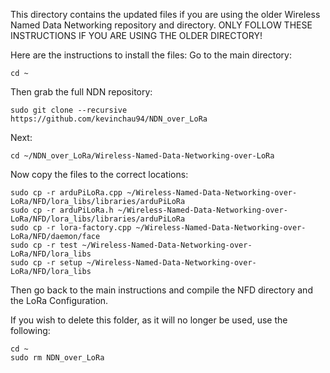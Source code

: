 This directory contains the updated files if you are using the older Wireless Named Data Networking repository and directory. 
ONLY FOLLOW THESE INSTRUCTIONS IF YOU ARE USING THE OLDER DIRECTORY!

Here are the instructions to install the files:
Go to the main directory:
```
cd ~
```

Then grab the full NDN repository:
```
sudo git clone --recursive https://github.com/kevinchau94/NDN_over_LoRa
```

Next:
```
cd ~/NDN_over_LoRa/Wireless-Named-Data-Networking-over-LoRa
```

Now copy the files to the correct locations:
```
sudo cp -r arduPiLoRa.cpp ~/Wireless-Named-Data-Networking-over-LoRa/NFD/lora_libs/libraries/arduPiLoRa
sudo cp -r arduPiLoRa.h ~/Wireless-Named-Data-Networking-over-LoRa/NFD/lora_libs/libraries/arduPiLoRa
sudo cp -r lora-factory.cpp ~/Wireless-Named-Data-Networking-over-LoRa/NFD/daemon/face
sudo cp -r test ~/Wireless-Named-Data-Networking-over-LoRa/NFD/lora_libs
sudo cp -r setup ~/Wireless-Named-Data-Networking-over-LoRa/NFD/lora_libs
```

Then go back to the main instructions and compile the NFD directory and the LoRa Configuration.

If you wish to delete this folder, as it will no longer be used, use the following:
```
cd ~
sudo rm NDN_over_LoRa
```
